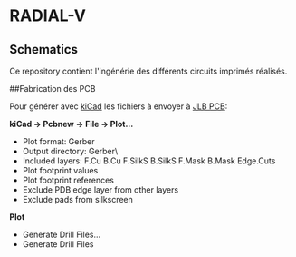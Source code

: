 # RADIAL-V
## Schematics

Ce repository contient l'ingénérie des différents circuits imprimés réalisés.

##Fabrication des PCB

Pour générer avec [kiCad](https://kicad-pcb.org/ "open source CAO software" ) les fichiers à envoyer à [JLB PCB](https://jlcpcb.com/	"PCB assembly from 2$"):

**kiCad → Pcbnew → File → Plot...**

* Plot format: Gerber
* Output directory: Gerber\
* Included layers: F.Cu B.Cu F.SilkS B.SilkS F.Mask B.Mask Edge.Cuts
* Plot footprint values
* Plot footprint references
* Exclude PDB edge layer from other layers
* Exclude pads from silkscreen

**Plot**
* Generate Drill Files...
* Generate Drill Files